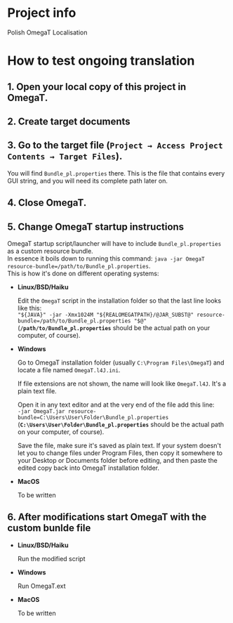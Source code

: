 # Project info
Polish OmegaT Localisation

# How to test ongoing translation
## 1. Open your local copy of this project in OmegaT.

## 2. Create target documents

## 3. Go to the target file (`Project → Access Project Contents → Target Files`).

You will find `Bundle_pl.properties` there. This is the file that contains every GUI string, and you will need its complete path later on.

## 4. Close OmegaT.

## 5. Change OmegaT startup instructions

OmegaT startup script/launcher will have to include `Bundle_pl.properties` as a custom resource bundle.</br>
In essence it boils down to running this command:
`java -jar OmegaT resource-bundle=/path/to/Bundle_pl.properties`.</br>
This is how it's done on different operating systems:

  * **Linux/BSD/Haiku**

     Edit the `OmegaT` script in the installation folder so that the last line looks like this:<br/>
  `"${JAVA}" -jar -Xmx1024M "${REALOMEGATPATH}/@JAR_SUBST@" resource-bundle=/path/to/Bundle_pl.properties "$@"`<br/>
  (**`/path/to/Bundle_pl.properties`** should be the actual path on your computer, of course).


  * **Windows**

    Go to OmegaT installation folder (usually `C:\Program Files\OmegaT`) and locate a file named `OmegaT.l4J.ini`.

    If file extensions are not shown, the name will look like `OmegaT.l4J`. It's a plain text file.

    Open it in any text editor and at the very end of the file add this line:<br/>
    `-jar OmegaT.jar resource-bundle=C:\Users\User\Folder\Bundle_pl.properties`<br/>
     (**`C:\Users\User\Folder\Bundle_pl.properties`** should be the actual path on your computer, of course).

    Save the file, make sure it's saved as plain text. If your system doesn't let you to change files under Program Files, then copy it somewhere to your Desktop or Documents folder before editing, and then paste the edited copy back into OmegaT installation folder.

* **MacOS**

  To be written

## 6. After modifications start OmegaT with the custom bunlde file

  * **Linux/BSD/Haiku**

    Run the modified script

  * **Windows**

    Run OmegaT.ext

  * **MacOS**

    To be written

